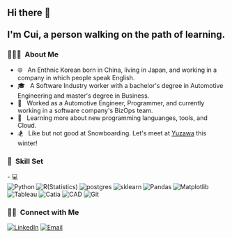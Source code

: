 <h2> Hi there 👋 <br> <br>I'm Cui, a person walking on the path of learning. </h2>

<h3> 👨🏻‍💻 &nbsp;About Me </h3>

- 🌐 &nbsp; An Enthnic Korean born in China, living in Japan, and working in a company in which people speak English.
- 🎓 &nbsp; A Software Industry worker with a bachelor's degree in Automotive Engineering and master's degree in Business.
- 💼 &nbsp; Worked as a Automotive Engineer, Programmer, and currently working in a software company's BizOps team.
- 🌱 &nbsp; Learning more about new programming languanges, tools, and Cloud.
- 🏂 &nbsp; Like but not good at Snowboarding. Let's meet at <a href="https://goo.gl/maps/MAZRZ3YNcWXr3dMp8">Yuzawa</a> this winter!



<h3> 🔨 &nbsp;Skill Set </h3>
- 💻 &nbsp;
<div style="display: inline-block;">
  <img alt="Python" src="https://img.shields.io/badge/-Python-333333?style=flat&logo=python" /> 
  <img alt="R(Statistics)" src="https://img.shields.io/badge/-R-333333?style=flat&logo=R&logoColor=276DC3" />
  <img alt="postgres" src="https://img.shields.io/badge/-PostgreSQL-333333?style=flat&logo=postgresql" />
  <img alt="sklearn" src="https://img.shields.io/badge/-sklearn-333333?style=flat&logo=scikit-learn" />
  <img alt="Pandas" src="https://img.shields.io/badge/-Pandas-333333?style=flat&logo=pandas" />
  <img alt="Matplotlib" src="https://img.shields.io/badge/-Matplotlib-333333?style=flat&logo=matplotlib" />  
  <img alt="Tableau" src="https://img.shields.io/badge/-Tableau-333333?style=flat&logo=tableau" />  
  <img alt="Catia" src="https://img.shields.io/badge/-Catia-333333?style=flat&logo=dassault%20syst%C3%A8mes" />  
  <img alt="CAD" src="https://img.shields.io/badge/-CAD-333333?style=flat&logo=autodesk" />  
  <img alt="Git" src="https://img.shields.io/badge/-Git-333333?style=flat&logo=Git" />  



    
</div>




<h3> 🤝🏻 &nbsp;Connect with Me </h3>

<p align="left">
<a href="https://www.linkedin.com/in/ensheng-cui-785624222/"><img alt="LinkedIn" src="https://img.shields.io/badge/LinkedIn-Ensheng%20Cui-blue?style=flat-square&logo=linkedin"></a>
<a href="mailto:cuiensheng0@163.com"><img alt="Email" src="https://img.shields.io/badge/Email-cuiensheng0@163.com-blue?style=flat-square&logo=gmail"></a>
</p>




<!--
**chldmstmd/chldmstmd** is a ✨ _special_ ✨ repository because its `README.md` (this file) appears on your GitHub profile.

Here are some ideas to get you started:

- 🔭 I’m currently working on ...
- 🌱 I’m currently learning ...
- 👯 I’m looking to collaborate on ...
- 🤔 I’m looking for help with ...
- 💬 Ask me about ...
- 📫 How to reach me: ...
- 😄 Pronouns: ...
- ⚡ Fun fact: ...
-->
